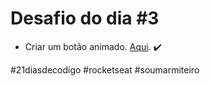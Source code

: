 # Desafio do dia #3

+ Criar um botão animado.  <a href="https://lucyanovidio.github.io/desafio-21-dias-codigo-rocketseat/dia-1" target="_blank">Aqui</a>. ✔️

#21diasdecodigo #rocketseat #soumarmiteiro
